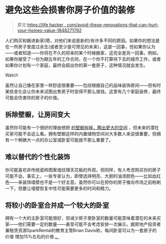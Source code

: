 # 避免这些会损害你房子价值的装修

> 原文:[https://life hacker . com/avoid-these-renovations-that-can-hurt-your-homes-value-1848271792](https://lifehacker.com/avoid-these-renovations-that-can-hurt-your-homes-value-1848271792)

人们购买和搬进新家(嗯，对他们来说是新的)有许多不同的原因。如果你的想法是在一所房子里度过余生(或者至少是可预见的未来)，这是一回事，但如果你认为——或者知道——你将在不久的将来的某个时候搬家，这完全是另一回事。例如，如果你接受了一份为期五年的工作合同，在一个你不打算待下去的城市工作，或者如果你计划有一个家庭，最终会超出你的第一套房子，这种情况就会发生。

Watch

虽然让自己像在家里一样舒适很重要——包括根据自己的品味装饰房间——但有时某些变化会让你未来试图出售房子时变得不那么值钱。这里有几个家庭装修，最终可能会伤害你的房子的价值。

## 拆除壁橱，让房间变大

虽然你可能有一个很好的理由想把 [的壁橱拆掉，腾出更大的空间](https://www.southernliving.com/home/remodel/renovations-that-decrease-home-value) ，但未来的潜在买家可能不会这么看。拥有壁橱这样的内置储物空间对大多数人来说很重要，但拥有一个稍微大一点的办公室或卧室可能就不那么重要了。

## 难以替代的个性化装饰

你可能喜欢非传统瓷砖图案或纹理天花板的外观，但同样，有人考虑购买你的房子可能不会。事实上，一些专家认为，即使选择明亮、大胆的油漆颜色——比如血红色——来装饰墙壁也不是一个好主意。虽然你可以在把你的房子推向市场之前粉刷一下，但要让墙壁恢复中性可能需要更多的时间和精力。

## 将较小的卧室合并成一个较大的卧室

拥有一个大的主卧室可能很好，但减少房子里卧室的数量可能意味着潜在的未来买家——他们需要一定的数量——甚至可能不会考虑安排一次展示。据房地产投资者兼租赁资源SparkRental的教育主管Brian Davis称，每间卧室可以为一套房子的价值 增加15%左右的价值 [。](https://www.gobankingrates.com/investing/real-estate/home-renovations-hurt-homes-value/)